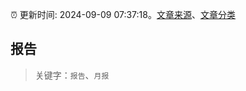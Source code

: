 :alarm_clock: 更新时间: 2024-09-09 07:37:18。[文章来源](/README.md)、[文章分类](/TAGS.md)

## 报告


> 关键字：`报告`、`月报`



